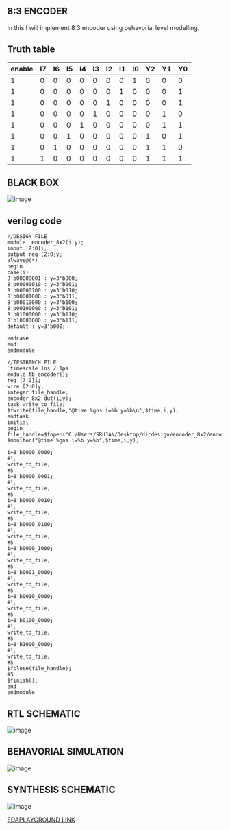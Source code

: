 ## 8:3 ENCODER

In this I will implement 8:3 encoder using behavorial level modelling.

## Truth table
|enable|I7|I6|I5|I4|I3|I2|I1|I0|Y2|Y1|Y0|
|------|--|--|--|--|--|--|--|--|--|--|--|
|1|0|0|0|0|0|0|0|1|0|0|0|
|1|0|0|0|0|0|0|1|0|0|0|1|
|1|0|0|0|0|0|1|0|0|0|0|1|
|1|0|0|0|0|1|0|0|0|0|1|0|
|1|0|0|0|1|0|0|0|0|0|1|1|
|1|0|0|1|0|0|0|0|0|1|0|1|
|1|0|1|0|0|0|0|0|0|1|1|0|
|1|1|0|0|0|0|0|0|0|1|1|1|

## BLACK BOX
![image](https://github.com/ASHREDD/digital_ic_design_workshop/assets/168950588/2b8b5625-392f-4bdc-a4a4-b8303732f22a)


## verilog code
```
//DESIGN FILE
module  encoder_8x2(i,y);
input [7:0]i;
output reg [2:0]y;
always@(*)
begin
case(i)
8'b00000001 : y=3'b000;
8'b00000010 : y=3'b001;
8'b00000100 : y=3'b010;
8'b00001000 : y=3'b011;
8'b00010000 : y=3'b100;
8'b00100000 : y=3'b101;
8'b01000000 : y=3'b110;
8'b10000000 : y=3'b111;
default : y=3'b000;

endcase
end
endmodule
```
```
//TESTBENCH FILE
`timescale 1ns / 1ps
module tb_encoder();
reg [7:0]i;
wire [2:0]y;
integer file_handle;
encoder_8x2 dut(i,y);
task write_to_file;
$fwrite(file_handle,"@time %gns i=%b y=%b\n",$time,i,y);
endtask
initial 
begin
file_handle=$fopen("C:/Users/SRUJAN/Desktop/dicdesign/encoder_8x2/encoder.txt","w");
$monitor("@time %gns i=%b y=%b",$time,i,y);

i=8'b0000_0000;
#1;
write_to_file;
#5
i=8'b0000_0001;
#1;
write_to_file;
#5
i=8'b0000_0010;
#1;
write_to_file;
#5
i=8'b0000_0100;
#1;
write_to_file;
#5
i=8'b0000_1000;
#1;
write_to_file;
#5
i=8'b0001_0000;
#1;
write_to_file;
#5
i=8'b0010_0000;
#1;
write_to_file;
#5
i=8'b0100_0000;
#1;
write_to_file;
#5
i=8'b1000_0000;
#1;
write_to_file;
#5
$fclose(file_handle);
#5 
$finish();
end
endmodule
```
## RTL SCHEMATIC
![image](https://github.com/ASHREDD/digital_ic_design_workshop/assets/168950588/69c6374a-b9c9-447d-a0e0-68e3b93d7048)


## BEHAVORIAL SIMULATION
![image](https://github.com/ASHREDD/digital_ic_design_workshop/assets/168950588/33ef803a-74ad-45b2-a5f0-f7236d92b95b)


## SYNTHESIS SCHEMATIC
![image](https://github.com/ASHREDD/digital_ic_design_workshop/assets/168950588/2ad0bdd7-b478-42f6-88fe-49810fed6d92)


[EDAPLAYGROUND LINK](https://www.edaplayground.com/x/ESzK) 
